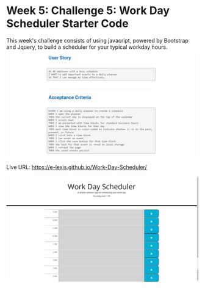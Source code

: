 # Week 5: Challenge 5: Work Day Scheduler Starter Code

This week's challenge consists of using javacript, powered by Bootstrap and Jquery, to build a scheduler for your typical workday hours.
 ![User Story and Acceptance Criteria](./userstory.png)

Live URL: https://e-lexis.github.io/Work-Day-Scheduler/

![Site Capture](./capture.png)